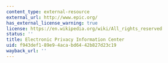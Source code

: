 ```yaml
---
content_type: external-resource
external_url: http://www.epic.org/
has_external_license_warning: true
license: https://en.wikipedia.org/wiki/All_rights_reserved
status: ''
title: Electronic Privacy Information Center
uid: f943def1-89e9-4aca-bd64-42b827d23c19
wayback_url: ''
---
```

